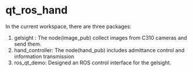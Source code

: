 # qt_ros_hand

In the current workspace, there are three packages:

1. gelsight : The node(image_pub) collect images from C310 cameras and send them.
2. hand_controller: The node(hand_pub) includes admittance control and information transmission
3. ros_qt_demo: Designed an ROS control interface for the gelsight.
